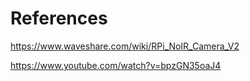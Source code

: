 # References

https://www.waveshare.com/wiki/RPi_NoIR_Camera_V2

https://www.youtube.com/watch?v=bpzGN35oaJ4
